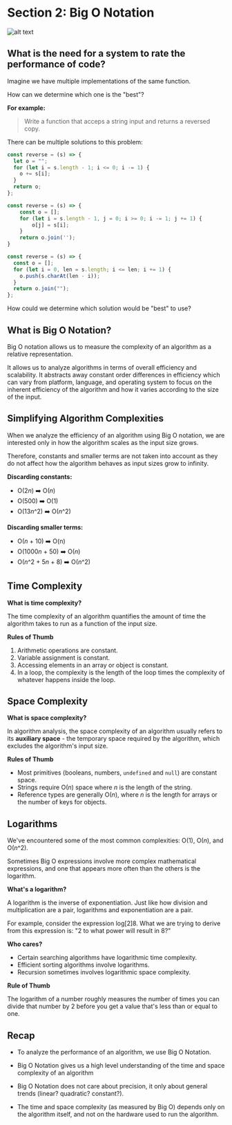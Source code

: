 # Section 2: Big O Notation

![alt text](https://miro.medium.com/max/2544/1*yiyfZodqXNwMouC0-B0Wlg.png)

## What is the need for a system to rate the performance of code?

Imagine we have multiple implementations of the same function.

How can we determine which one is the "best"?

**For example:**

> Write a function that acceps a string input and returns a reversed copy.

There can be multiple solutions to this problem:

```js
const reverse = (s) => {
  let o = "";
  for (let i = s.length - 1; i <= 0; i -= 1) {
    o += s[i];
  }
  return o;
};
```

```js
const reverse = (s) => {
    const o = [];
    for (let i = s.length - 1, j = 0; i >= 0; i -= 1; j += 1) {
        o[j] = s[i];
    }
    return o.join('');
}
```

```js
const reverse = (s) => {
  const o = [];
  for (let i = 0, len = s.length; i <= len; i += 1) {
    o.push(s.charAt(len - i));
  }
  return o.join("");
};
```

How could we determine which solution would be "best" to use?

## What is Big O Notation?

Big O notation allows us to measure the complexity of an algorithm as a relative representation.

It allows us to analyze algorithms in terms of overall efficiency and scalability. It abstracts away constant order differences in efficiency which can vary from platform, language, and operating system to focus on the inherent efficiency of the algorithm and how it varies according to the size of the input.

## Simplifying Algorithm Complexities

When we analyze the efficiency of an algorithm using Big O notation, we are interested only in how the algorithm scales as the input size grows.

Therefore, constants and smaller terms are not taken into account as they do not affect how the algorithm behaves as input sizes grow to infinity.

**Discarding constants:**

- O(2*n*) ➡️ O(_n_)
- O(500) ➡️ O(1)
- O(13*n*^2) ➡️ O(_n_^2)

**Discarding smaller terms:**

- O(_n_ + 10) ➡️ O(n)
- O(1000*n* + 50) ➡️ O(_n_)
- O(_n_^2 + 5*n* + 8) ➡️ O(_n_^2)

## Time Complexity

**What is time complexity?**

The time complexity of an algorithm quantifies the amount of time the algorithm takes to run as a function of the input size.

**Rules of Thumb**

1. Arithmetic operations are constant.
2. Variable assignment is constant.
3. Accessing elements in an array or object is constant.
4. In a loop, the complexity is the length of the loop times the complexity of whatever happens inside the loop.

## Space Complexity

**What is space complexity?**

In algorithm analysis, the space complexity of an algorithm usually refers to its **auxiliary space** - the temporary space required by the algorithm, which excludes the algorithm's input size.

**Rules of Thumb**

- Most primitives (booleans, numbers, `undefined` and `null`) are constant space.
- Strings require O(_n_) space where _n_ is the length of the string.
- Reference types are generally O(_n_), where _n_ is the length for arrays or the number of keys for objects.

## Logarithms

We've encountered some of the most common complexities: O(1), O(_n_), and O(_n_^2).

Sometimes Big O expressions involve more complex mathematical expressions, and one that appears more often than the others is the logarithm.

**What's a logarithm?**

A logarithm is the inverse of exponentiation. Just like how division and multiplication are a pair, logarithms and exponentiation are a pair.

For example, consider the expression log[2]8. What we are trying to derive from this expression is: "2 to what power will result in 8?"

**Who cares?**

- Certain searching algorithms have logarithmic time complexity.
- Efficient sorting algorithms involve logarithms.
- Recursion sometimes involves logarithmic space complexity.

**Rule of Thumb**

The logarithm of a number roughly measures the number of times you can divide that number by 2 before you get a value that's less than or equal to one.

## Recap

- To analyze the performance of an algorithm, we use Big O Notation.

- Big O Notation gives us a high level understanding of the time and space complexity of an algorithm

- Big O Notation does not care about precision, it only about general trends (linear? quadratic? constant?).

- The time and space complexity (as measured by Big O) depends only on the algorithm itself, and not on the hardware used to run the algorithm.
